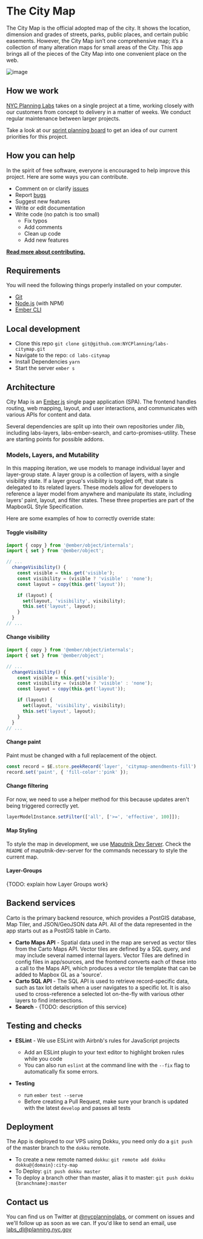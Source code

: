 # The City Map

The City Map is the official adopted map of the city. It shows the location, dimension and grades of streets, parks, public places, and certain public easements. However, the City Map isn’t one comprehensive map; it’s a collection of many alteration maps for small areas of the City. This app brings all of the pieces of the City Map into one convenient place on the web.

![image](https://user-images.githubusercontent.com/409279/38562480-b1a12a7c-3ca8-11e8-91b1-2c4ee3286130.png)

## How we work

[NYC Planning Labs](https://planninglabs.nyc) takes on a single project at a time, working closely with our customers from concept to delivery in a matter of weeks.  We conduct regular maintenance between larger projects.  

Take a look at our [sprint planning board](https://waffle.io/NYCPlanning/labs-citymap) to get an idea of our current priorities for this project.

## How you can help

In the spirit of free software, everyone is encouraged to help improve this project.  Here are some ways you can contribute.

- Comment on or clarify [issues](https://github.com/NYCPlanning/labs-citymap/issues)
- Report [bugs](https://github.com/NYCPlanning/labs-citymap/issues?q=is%3Aopen+is%3Aissue+label%3Abug)
- Suggest new features
- Write or edit documentation
- Write code (no patch is too small)
  - Fix typos
  - Add comments
  - Clean up code
  - Add new features

**[Read more about contributing.](CONTRIBUTING.md)**

## Requirements

You will need the following things properly installed on your computer.

- [Git](https://git-scm.com/)
- [Node.js](https://nodejs.org/) (with NPM)
- [Ember CLI](https://ember-cli.com/)

## Local development

- Clone this repo `git clone git@github.com:NYCPlanning/labs-citymap.git`
- Navigate to the repo: `cd labs-citymap`
- Install Dependencies `yarn`
- Start the server `ember s`

## Architecture

City Map is an [Ember.js](https://www.emberjs.com/) single page application (SPA). The frontend handles routing, web mapping, layout, and user interactions, and communicates with various APIs for content and data.

Several dependencies are split up into their own repositories under /lib, including labs-layers, labs-ember-search, and carto-promises-utility. These are starting points for possible addons. 

### Models, Layers, and Mutability
In this mapping iteration, we use models to manage individual layer and layer-group state. A layer group is a collection of layers, with a single visibility state. If a layer group's visibility is toggled off, that state is delegated to its related layers. These models allow for developers to reference a layer model from anywhere and manipulate its state, including layers' paint, layout, and filter states. These three properties are part of the MapboxGL Style Specification. 

Here are some examples of how to correctly override state:

#### Toggle visibility
```javascript
import { copy } from '@ember/object/internals';
import { set } from '@ember/object';

// ...
  changeVisibility() {
    const visible = this.get('visible');
    const visibility = (visible ? 'visible' : 'none');
    const layout = copy(this.get('layout'));

    if (layout) {
      set(layout, 'visibility', visibility);
      this.set('layout', layout);
    }
  }
// ...
```    

#### Change visibility
```javascript
import { copy } from '@ember/object/internals';
import { set } from '@ember/object';

// ...
  changeVisibility() {
    const visible = this.get('visible');
    const visibility = (visible ? 'visible' : 'none');
    const layout = copy(this.get('layout'));

    if (layout) {
      set(layout, 'visibility', visibility);
      this.set('layout', layout);
    }
  }
// ...
```    

#### Change paint
Paint must be changed with a full replacement of the object.
```javascript
const record = $E.store.peekRecord('layer', 'citymap-amendments-fill')
record.set('paint', { 'fill-color':'pink' });
```

#### Change filtering
For now, we need to use a helper method for this because updates aren't being triggered correctly yet.

```javascript
layerModelInstance.setFilter(['all', ['>=', 'effective', 100]]);
```

#### Map Styling

To style the map in development, we use [Maputnik Dev Server](https://github.com/NYCPlanning/labs-maputnik-dev-server). Check the `README` of maputnik-dev-server for the commands necessary to style the current map.

#### Layer-Groups

{TODO: explain how Layer Groups work}

## Backend services

Carto is the primary backend resource, which provides a PostGIS database, Map Tiler, and JSON/GeoJSON data API. All of the data represented in the app starts out as a PostGIS table in Carto.

- **Carto Maps API** - Spatial data used in the map are served as vector tiles from the Carto Maps API. Vector tiles are defined by a SQL query, and may include several named internal layers. Vector Tiles are defined in config files in app/sources, and the frontend converts each of these into a call to the Maps API, which produces a vector tile template that can be added to Mapbox GL as a 'source'.
- **Carto SQL API** - The SQL API is used to retrieve record-specific data, such as tax lot details when a user navigates to a specific lot. It is also used to cross-reference a selected lot on-the-fly with various other layers to find intersections.
- **Search** - {TODO: description of this service}

## Testing and checks

- **ESLint** - We use ESLint with Airbnb's rules for JavaScript projects
  - Add an ESLint plugin to your text editor to highlight broken rules while you code
  - You can also run `eslint` at the command line with the `--fix` flag to automatically fix some errors.

- **Testing**
  - run `ember test --serve`
  - Before creating a Pull Request, make sure your branch is updated with the latest `develop` and passes all tests

## Deployment

The App is deployed to our VPS using Dokku, you need only do a `git push` of the master branch to the `dokku` remote.

- To create a new remote named `dokku`: `git remote add dokku dokku@{domain}:city-map`
- To Deploy: `git push dokku master`
- To deploy a branch other than master, alias it to master: `git push dokku {branchname}:master`

## Contact us

You can find us on Twitter at [@nycplanninglabs](https://twitter.com/nycplanninglabs), or comment on issues and we'll follow up as soon as we can. If you'd like to send an email, use [labs_dl@planning.nyc.gov](mailto:labs_dl@planning.nyc.gov)
